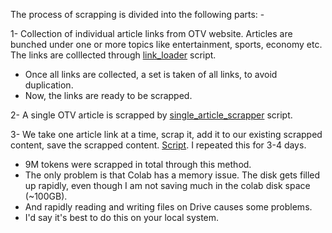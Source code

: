 The process of scrapping is divided into the following parts: - 

1- Collection of individual article links from OTV website. Articles are bunched under one or more topics like entertainment, sports, economy etc. The links are colllected through
[link_loader](https://github.com/DebasishDhal/Web-Scrapping/blob/main/otv/link_loader.py) script. 

- Once all links are collected, a set is taken of all links, to avoid duplication.
- Now, the links are ready to be scrapped.

2- A single OTV article is scrapped by [single_article_scrapper](https://github.com/DebasishDhal/Web-Scrapping/blob/main/otv/otv_single_article_scrapper.py) script.

3- We take one article link at a time, scrap it, add it to our existing scrapped content, save the scrapped content. [Script](https://github.com/DebasishDhal/Web-Scrapping/blob/main/otv/continious_otv_news_scrapping.py). I repeated this for 3-4 days. 

- 9M tokens were scrapped in total through this method.
- The only problem is that Colab has a memory issue. The disk gets filled up rapidly, even though I am not saving much in the colab disk space (~100GB).
- And rapidly reading and writing files on Drive causes some problems.
- I'd say it's best to do this on your local system.
